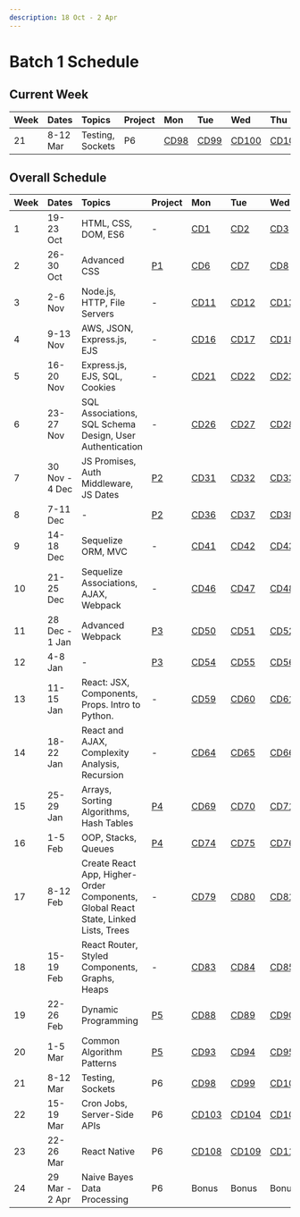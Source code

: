 ```yaml
---
description: 18 Oct - 2 Apr
---
```


# Batch 1 Schedule

## Current Week

| Week | Dates | Topics | Project | Mon | Tue | Wed | Thu | Fri |
| :--- | :--- | :--- | :--- | :--- | :--- | :--- | :--- | :--- |
| 21 | 8-12 Mar | Testing, Sockets | P6 | [CD98](course-days/course-days-85-112.md#cd98) | [CD99](course-days/course-days-85-112.md#cd99) | [CD100](course-days/course-days-85-112.md#cd100) | [CD101](course-days/course-days-85-112.md#cd101) | [CD102](course-days/course-days-85-112.md#cd102) |

## Overall Schedule

| Week | Dates | Topics | Project | Mon | Tue | Wed | Thu | Fri |
| :--- | :--- | :--- | :--- | :--- | :--- | :--- | :--- | :--- |
| 1 | 19-23 Oct | HTML, CSS, DOM, ES6 | - | [CD1](course-days/course-days-1-28.md#cd1) | [CD2](course-days/course-days-1-28.md#cd2) | [CD3](course-days/course-days-1-28.md#cd3) | [CD4](course-days/course-days-1-28.md#cd4) | [CD5](course-days/course-days-1-28.md#cd5) |
| 2 | 26-30 Oct | Advanced CSS | [P1](../projects/project-1-video-poker.md) | [CD6](course-days/course-days-1-28.md#cd6) | [CD7](course-days/course-days-1-28.md#cd7) | [CD8](course-days/course-days-1-28.md#cd8) | [CD9](course-days/course-days-1-28.md#cd9) | [CD10](course-days/course-days-1-28.md#cd10) |
| 3 | 2-6 Nov | Node.js, HTTP, File Servers | - | [CD11](course-days/course-days-1-28.md#cd11) | [CD12](course-days/course-days-1-28.md#cd12) | [CD13](course-days/course-days-1-28.md#cd13) | [CD14](course-days/course-days-1-28.md#cd14) | [CD15](course-days/course-days-1-28.md#cd15) |
| 4 | 9-13 Nov | AWS, JSON, Express.js, EJS | - | [CD16](course-days/course-days-1-28.md#cd16) | [CD17](course-days/course-days-1-28.md#cd17) | [CD18](course-days/course-days-1-28.md#cd18) | [CD19](course-days/course-days-1-28.md#cd19) | [CD20](course-days/course-days-1-28.md#cd20) |
| 5 | 16-20 Nov | Express.js, EJS, SQL, Cookies | - | [CD21](course-days/course-days-1-28.md#cd21) | [CD22](course-days/course-days-1-28.md#cd22) | [CD23](course-days/course-days-1-28.md#cd23) | [CD24](course-days/course-days-1-28.md#cd24) | [CD25](course-days/course-days-1-28.md#cd25) |
| 6 | 23-27 Nov | SQL Associations, SQL Schema Design, User Authentication | - | [CD26](course-days/course-days-1-28.md#cd26) | [CD27](course-days/course-days-1-28.md#cd27) | [CD28](course-days/course-days-1-28.md#cd28) | [CD29](course-days/course-days-29-60.md#cd29) | [CD30](course-days/course-days-29-60.md#cd30) |
| 7 | 30 Nov - 4 Dec | JS Promises, Auth Middleware, JS Dates | [P2](../projects/project-2-server-side-app.md) | [CD31](course-days/course-days-29-60.md#cd31) | [CD32](course-days/course-days-29-60.md#cd32) | [CD33](course-days/course-days-29-60.md#cd33) | [CD34](course-days/course-days-29-60.md#cd34) | [CD35](course-days/course-days-29-60.md#cd35) |
| 8 | 7-11 Dec | - | [P2](../projects/project-2-server-side-app.md) | [CD36](course-days/course-days-29-60.md#cd36) | [CD37](course-days/course-days-29-60.md#cd37) | [CD38](course-days/course-days-29-60.md#cd38) | [CD39](course-days/course-days-29-60.md#cd39) | [CD40](course-days/course-days-29-60.md#cd40) |
| 9 | 14-18 Dec | Sequelize ORM, MVC | - | [CD41](course-days/course-days-29-60.md#cd41) | [CD42](course-days/course-days-29-60.md#cd42) | [CD43](course-days/course-days-29-60.md#cd43) | [CD44](course-days/course-days-29-60.md#cd44) | [CD45](course-days/course-days-29-60.md#cd45) |
| 10 | 21-25 Dec | Sequelize Associations, AJAX, Webpack | - | [CD46](course-days/course-days-29-60.md#cd46) | [CD47](course-days/course-days-29-60.md#cd47) | [CD48](course-days/course-days-29-60.md#cd48) | [CD49](course-days/course-days-29-60.md#cd49) | **PH** |
| 11 | 28 Dec - 1 Jan | Advanced Webpack | [P3](../projects/project-3-full-stack-game.md) | [CD50](course-days/course-days-29-60.md#cd50) | [CD51](course-days/course-days-29-60.md#cd51) | [CD52](course-days/course-days-29-60.md#cd52) | [CD53](course-days/course-days-29-60.md#cd53) | **PH** |
| 12 | 4-8 Jan | - | [P3](../projects/project-3-full-stack-game.md) | [CD54](course-days/course-days-29-60.md#cd54) | [CD55](course-days/course-days-29-60.md#cd55) | [CD56](course-days/course-days-29-60.md#cd56) | [CD57](course-days/course-days-61-84.md#cd57) | [CD58](course-days/course-days-61-84.md#cd58) |
| 13 | 11-15 Jan | React: JSX, Components, Props. Intro to Python. | - | [CD59](course-days/course-days-61-84.md#cd59) | [CD60](course-days/course-days-61-84.md#cd60) | [CD61](course-days/course-days-61-84.md#cd61) | [CD62](course-days/course-days-61-84.md#cd62) | [CD63](course-days/course-days-61-84.md#cd63) |
| 14 | 18-22 Jan | React and AJAX, Complexity Analysis, Recursion | - | [CD64](course-days/course-days-61-84.md#cd64) | [CD65](course-days/course-days-61-84.md#cd65) | [CD66](course-days/course-days-61-84.md#cd66) | [CD67](course-days/course-days-61-84.md#cd67) | [CD68](course-days/course-days-61-84.md#cd68) |
| 15 | 25-29 Jan | Arrays, Sorting Algorithms, Hash Tables | [P4](../projects/project-4-full-stack-react-app.md) | [CD69](course-days/course-days-61-84.md#cd69) | [CD70](course-days/course-days-61-84.md#cd70) | [CD71](course-days/course-days-61-84.md#cd71) | [CD72](course-days/course-days-61-84.md#cd72) | [CD73](course-days/course-days-61-84.md#cd73) |
| 16 | 1-5 Feb | OOP, Stacks, Queues | [P4](../projects/project-4-full-stack-react-app.md) | [CD74](course-days/course-days-61-84.md#cd74) | [CD75](course-days/course-days-61-84.md#cd75) | [CD76](course-days/course-days-61-84.md#cd76) | [CD77](course-days/course-days-61-84.md#cd77) | [CD78](course-days/course-days-61-84.md#cd78) |
| 17 | 8-12 Feb | Create React App, Higher-Order Components, Global React State, Linked Lists, Trees | - | [CD79](course-days/course-days-61-84.md#cd79) | [CD80](course-days/course-days-61-84.md#cd80) | [CD81](course-days/course-days-61-84.md#cd81) | [CD82](course-days/course-days-61-84.md#cd82) | **PH** |
| 18 | 15-19 Feb | React Router, Styled Components, Graphs, Heaps | - | [CD83](course-days/course-days-61-84.md#cd83) | [CD84](course-days/course-days-61-84.md#cd84) | [CD85](course-days/course-days-85-112.md#cd85) | [CD86](course-days/course-days-85-112.md#cd86) | [CD87](course-days/course-days-85-112.md#cd87) |
| 19 | 22-26 Feb | Dynamic Programming | [P5](../projects/project-5-group-react-app.md) | [CD88](course-days/course-days-85-112.md#cd88) | [CD89](course-days/course-days-85-112.md#cd89) | [CD90](course-days/course-days-85-112.md#cd90) | [CD91](course-days/course-days-85-112.md#cd91) | [CD92](course-days/course-days-85-112.md#cd92) |
| 20 | 1-5 Mar | Common Algorithm Patterns | [P5](../projects/project-5-group-react-app.md) | [CD93](course-days/course-days-85-112.md#cd93) | [CD94](course-days/course-days-85-112.md#cd94) | [CD95](course-days/course-days-85-112.md#cd95) | [CD96](course-days/course-days-85-112.md#cd96) | [CD97](course-days/course-days-85-112.md#cd97) |
| 21 | 8-12 Mar | Testing, Sockets | P6 | [CD98](course-days/course-days-85-112.md#cd98) | [CD99](course-days/course-days-85-112.md#cd99) | [CD100](course-days/course-days-85-112.md#cd100) | [CD101](course-days/course-days-85-112.md#cd101) | [CD102](course-days/course-days-85-112.md#cd102) |
| 22 | 15-19 Mar | Cron Jobs, Server-Side APIs | P6 | [CD103](course-days/course-days-85-112.md#cd103) | [CD104](course-days/course-days-85-112.md#cd104) | [CD105](course-days/course-days-85-112.md#cd105) | [CD106](course-days/course-days-85-112.md#cd106) | [CD107](course-days/course-days-85-112.md#cd107) |
| 23 | 22-26 Mar | React Native | P6 | [CD108](course-days/course-days-85-112.md#cd108) | [CD109](course-days/course-days-85-112.md#cd109) | [CD110](course-days/course-days-85-112.md#cd110) | [CD111](course-days/course-days-85-112.md#cd111) | [CD112](course-days/course-days-85-112.md#cd112) |
| 24 | 29 Mar - 2 Apr | Naive Bayes Data Processing | P6 | Bonus | Bonus | Bonus | Bonus | **PH** |

